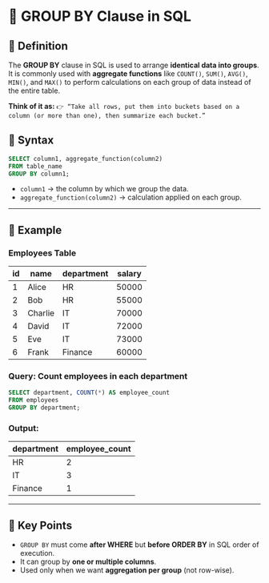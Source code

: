 # 📘 GROUP BY Clause in SQL

## 🔹 Definition
The **GROUP BY** clause in SQL is used to arrange **identical data into groups**. 
It is commonly used with **aggregate functions** like `COUNT()`, `SUM()`, `AVG()`, `MIN()`, and `MAX()` 
to perform calculations on each group of data instead of the entire table.


**Think of it as:**
`👉 “Take all rows, put them into buckets based on a column (or more than one), then summarize each bucket.”`


## 🔹 Syntax
```sql
SELECT column1, aggregate_function(column2)
FROM table_name
GROUP BY column1;
```
* `column1` → the column by which we group the data.
* `aggregate_function(column2)` → calculation applied on each group.

---

## 🔹 Example

### Employees Table
| id | name    | department | salary  |
|----|---------|------------|---------|
| 1  | Alice   | HR         | 50000   |
| 2  | Bob     | HR         | 55000   |
| 3  | Charlie | IT         | 70000   |
| 4  | David   | IT         | 72000   |
| 5  | Eve     | IT         | 73000   |
| 6  | Frank   | Finance    | 60000   |

### Query: Count employees in each department
```sql
SELECT department, COUNT(*) AS employee_count
FROM employees
GROUP BY department;
```

### Output:
| department | employee_count |
|------------|----------------|
| HR         | 2              |
| IT         | 3              |
| Finance    | 1              |

---

## 🔹 Key Points
- `GROUP BY` must come **after WHERE** but **before ORDER BY** in SQL order of execution.
- It can group by **one or multiple columns**.
- Used only when we want **aggregation per group** (not row-wise).

